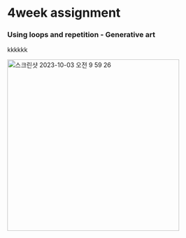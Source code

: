 # 4week assignment

### Using loops and repetition - Generative art

kkkkkk

<img width="393" alt="스크린샷 2023-10-03 오전 9 59 26" src="https://github.com/hellosoohello/4week/assets/145718317/80dc39d3-0849-4a62-9f91-7bba29911e0a">
